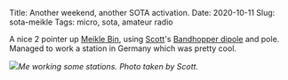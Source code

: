 Title: Another weekend, another SOTA activation.
Date: 2020-10-11
Slug: sota-meikle
Tags: micro, sota, amateur radio

A nice 2 pointer up [Meikle Bin](https://summits.sota.org.uk/summit/GM/SS-129), using [Scott](https://0x2a.tw/)'s [Bandhopper dipole](https://www.sotabeams.co.uk/antennas/) and pole. Managed to work a station in Germany which was pretty cool.

<img src="{static}/media/images/2020-10-11 sota/working stations.jpg" class="align-center" loading="lazy"/><em class="align-center">Me working some stations. Photo taken by Scott.</em>

